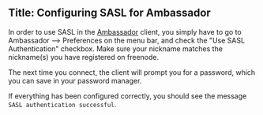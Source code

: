 Title: Configuring SASL for Ambassador
---
In order to use SASL in the [Ambassador](https://github.com/Ascrod/ambassador) client, you simply have to go to Ambassador --> Preferences on the menu bar, and check the "Use SASL Authentication" checkbox. Make sure your nickname matches the nickname(s) you have registered on freenode.

The next time you connect, the client will prompt you for a password, which you can save in your password manager.

If everything has been configured correctly, you should see the message `SASL authentication successful`.

